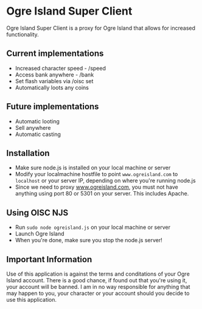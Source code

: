 # Ogre Island Super Client

Ogre Island Super Client is a proxy for Ogre Island that allows for increased functionality.


## Current implementations

* Increased character speed - /speed <val>
* Access bank anywhere - /bank
* Set flash variables via /oisc set <var> <value>
* Automatically loots any coins

## Future implementations

* Automatic looting
* Sell anywhere
* Automatic casting

## Installation

* Make sure node.js is installed on your local machine or server
* Modify your localmachine hostfile to point `www.ogreisland.com` to `localhost` or your server IP, depending on where you're running node.js
* Since we need to proxy www.ogreisland.com, you must not have anything using port 80 or 5301 on your server. This includes Apache.

## Using OISC NJS

* Run `sudo node ogreisland.js` on your local machine or server
* Launch Ogre Island
* When you're done, make sure you stop the node.js server!

## Important Information
Use of this application is against the terms and conditations of your Ogre Island account. There is a good chance, if found out that you're using it, your account will be banned. I am in no way responsible for anything that may happen to you, your character or your account should you decide to use this application.